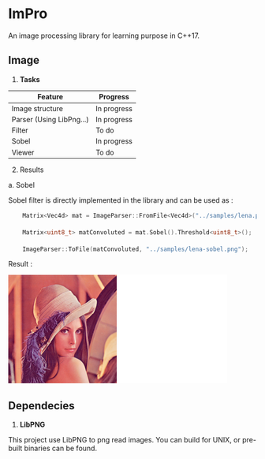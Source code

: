 # ImPro

An image processing library for learning purpose in C++17.

## Image 

1. __Tasks__

| Feature | Progress |
|---------|----------|
| Image structure | In progress |
| Parser (Using LibPng...) | In progress |
| Filter | To do |
| Sobel | In progress |
| Viewer | To do |

2. Results

a. Sobel

Sobel filter is directly implemented in the library and can be used as :

```cpp
    Matrix<Vec4d> mat = ImageParser::FromFile<Vec4d>("../samples/lena.png", 4);

    Matrix<uint8_t> matConvoluted = mat.Sobel().Threshold<uint8_t>();

    ImageParser::ToFile(matConvoluted, "../samples/lena-sobel.png");
```

Result : 

![Lena Classic](samples/lena.png) ![Lena Sobel](samples/lena-sobel.png) 

## Dependecies

1. __LibPNG__

This project use LibPNG to png read images. You can build for 
UNIX, or pre-built binaries can be found.
  